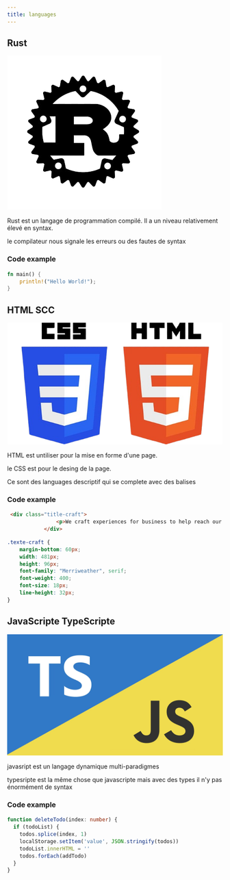 ```yaml
---
title: languages
---
```


## Rust
![Rust logo](logo-rust.png)

Rust est un langage de programmation compilé. Il a un niveau relativement élevé en 
syntax.

le compilateur nous signale les erreurs ou des fautes de syntax

### Code example

```rust
fn main() {
    println!("Hello World!");
}
```

## HTML SCC

![html css](logoHTML.png)

HTML est untiliser pour la mise en forme d'une page.

le CSS est pour le desing de la page.

Ce sont des languages descriptif qui se complete avec des balises

### Code example

```html
 <div class="title-craft">
                <p>We craft experiences for business to help reach our customers</p>
            </div>
```
```CSS
.texte-craft {
    margin-bottom: 60px;
    width: 481px;
    height: 96px;
    font-family: "Merriweather", serif;
    font-weight: 400;
    font-size: 18px;
    line-height: 32px;
}
```
## JavaScripte TypeScripte

![JS TS](logojs.png)

 javasript est un langage dynamique multi-paradigmes
 
typesripte est la même chose que javascripte mais avec des types 
il n'y pas énormément de syntax

### Code example

```typescript
function deleteTodo(index: number) {
  if (todoList) {
    todos.splice(index, 1)
    localStorage.setItem('value', JSON.stringify(todos))
    todoList.innerHTML = ''
    todos.forEach(addTodo)
  }
}

```